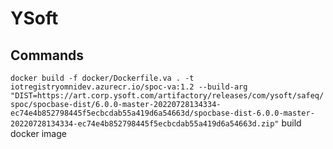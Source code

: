 # YSoft

## Commands

`docker build -f docker/Dockerfile.va . -t iotregistryomnidev.azurecr.io/spoc-va:1.2 --build-arg "DIST=https://art.corp.ysoft.com/artifactory/releases/com/ysoft/safeq/spoc/spocbase-dist/6.0.0-master-20220728134334-ec74e4b852798445f5ecbcdab55a419d6a54663d/spocbase-dist-6.0.0-master-20220728134334-ec74e4b852798445f5ecbcdab55a419d6a54663d.zip"` build docker image